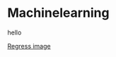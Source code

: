 # Machinelearning

hello

[Regress image](https://github.com/kronosvamsi/Machinelearning/blob/main/regress.jpg)
